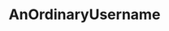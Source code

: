 ---
title: AnOrdinaryUsername
github: https://github.com/AnOrdinaryUsername
mode: dark
transition: 1s
score: 68.8
archetype:
- Minimalistic
---